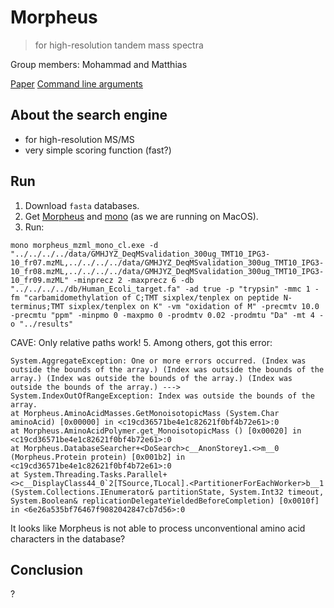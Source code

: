 # Morpheus
>for high-resolution tandem mass spectra

Group members: Mohammad and Matthias

[Paper](https://pubs.acs.org/doi/10.1021/pr301024c)
[Command line arguments](http://cwenger.github.io/Morpheus/args.html)


## About the search engine
- for high-resolution MS/MS
- very simple scoring function (fast?)

## Run
1. Download `fasta` databases.
2. Get [Morpheus](http://cwenger.github.io/Morpheus/) and [mono](https://www.mono-project.com/download/stable/) (as we are running on MacOS).
3. Run:
  
  ```
  mono morpheus_mzml_mono_cl.exe -d "../../../../data/GMHJYZ_DeqMSvalidation_300ug_TMT10_IPG3-10_fr07.mzML,../../../../data/GMHJYZ_DeqMSvalidation_300ug_TMT10_IPG3-10_fr08.mzML,../../../../data/GMHJYZ_DeqMSvalidation_300ug_TMT10_IPG3-10_fr09.mzML" -minprecz 2 -maxprecz 6 -db "../../../../db/Human_Ecoli_target.fa" -ad true -p "trypsin" -mmc 1 -fm "carbamidomethylation of C;TMT sixplex/tenplex on peptide N-terminus;TMT sixplex/tenplex on K" -vm "oxidation of M" -precmtv 10.0 -precmtu "ppm" -minpmo 0 -maxpmo 0 -prodmtv 0.02 -prodmtu "Da" -mt 4 -o "../results"
  ```
  CAVE: Only relative paths work!
5. Among others, got this error:
  
  ```
  System.AggregateException: One or more errors occurred. (Index was outside the bounds of the array.) (Index was outside the bounds of the array.) (Index was outside the bounds of the array.) (Index was outside the bounds of the array.) ---> System.IndexOutOfRangeException: Index was outside the bounds of the array.
  at Morpheus.AminoAcidMasses.GetMonoisotopicMass (System.Char aminoAcid) [0x00000] in <c19cd36571be4e1c82621f0bf4b72e61>:0 
  at Morpheus.AminoAcidPolymer.get_MonoisotopicMass () [0x00020] in <c19cd36571be4e1c82621f0bf4b72e61>:0 
  at Morpheus.DatabaseSearcher+<DoSearch>c__AnonStorey1.<>m__0 (Morpheus.Protein protein) [0x001b2] in <c19cd36571be4e1c82621f0bf4b72e61>:0 
  at System.Threading.Tasks.Parallel+<>c__DisplayClass44_0`2[TSource,TLocal].<PartitionerForEachWorker>b__1 (System.Collections.IEnumerator& partitionState, System.Int32 timeout, System.Boolean& replicationDelegateYieldedBeforeCompletion) [0x0010f] in <6e26a535bf76467f9082042847cb7d56>:0 

  ```

  It looks like Morpheus is not able to process unconventional amino acid characters in the database?


## Conclusion
?
